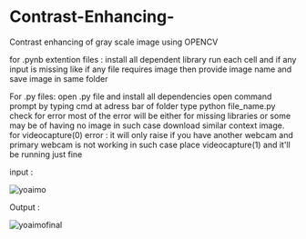 # Contrast-Enhancing-
Contrast enhancing of gray scale image using OPENCV 

for .pynb extention files :
			install all dependent library
			run each cell and if any input is missing like if any file requires image then provide image name and save image in same folder
				

For .py files:
			open .py file and install all dependencies
			open command prompt by typing cmd at adress bar of folder
			type python file_name.py
			check for error most of the error will be either for missing libraries or some may be of having no  image in such case download similar context image.
			for videocapture(0) error : it will only raise if you have another webcam and primary webcam is not working in such case
			place videocapture(1) and it'll be running just fine

      
input : 


![yoaimo](https://user-images.githubusercontent.com/90118186/232495497-2e5f33e8-9ab9-446d-a1a5-c32053bf716a.png)

Output :


![yoaimofinal](https://user-images.githubusercontent.com/90118186/232495823-7963ccfb-cfb6-46ba-baac-f46cc37b70e3.png)

